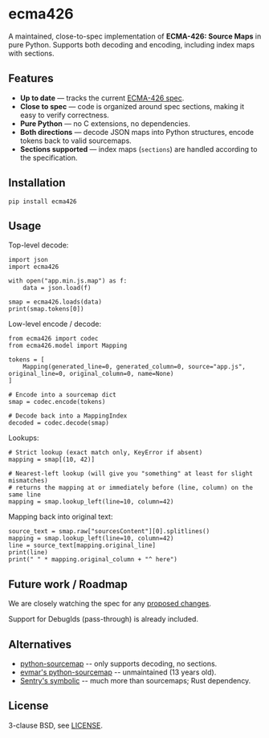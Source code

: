 # ecma426

A maintained, close-to-spec implementation of **ECMA-426: Source Maps** in pure Python.
Supports both decoding and encoding, including index maps with sections.

## Features

* **Up to date** — tracks the current [ECMA-426 spec](https://tc39.es/ecma426/).
* **Close to spec** — code is organized around spec sections, making it easy to verify correctness.
* **Pure Python** — no C extensions, no dependencies.
* **Both directions** — decode JSON maps into Python structures, encode tokens back to valid sourcemaps.
* **Sections supported** — index maps (`sections`) are handled according to the specification.

## Installation

```:::bash
pip install ecma426
```

## Usage

Top-level decode:

```:::python
import json
import ecma426

with open("app.min.js.map") as f:
    data = json.load(f)

smap = ecma426.loads(data)
print(smap.tokens[0])
```

Low-level encode / decode:

```:::python
from ecma426 import codec
from ecma426.model import Mapping

tokens = [
    Mapping(generated_line=0, generated_column=0, source="app.js", original_line=0, original_column=0, name=None)
]

# Encode into a sourcemap dict
smap = codec.encode(tokens)

# Decode back into a MappingIndex
decoded = codec.decode(smap)
```

Lookups:

```:::python
# Strict lookup (exact match only, KeyError if absent)
mapping = smap[(10, 42)]

# Nearest-left lookup (will give you "something" at least for slight mismatches)
# returns the mapping at or immediately before (line, column) on the same line
mapping = smap.lookup_left(line=10, column=42)
```


Mapping back into original text:

```
source_text = smap.raw["sourcesContent"][0].splitlines()
mapping = smap.lookup_left(line=10, column=42)
line = source_text[mapping.original_line]
print(line)
print(" " * mapping.original_column + "^ here")
```



## Future work / Roadmap

We are closely watching the spec for any [proposed changes](https://github.com/tc39/ecma426/tree/main/proposals).

Support for DebugIds (pass-through) is already included.


## Alternatives

* [python-sourcemap](https://github.com/mattrobenolt/python-sourcemap) -- only supports decoding, no sections.
* [evmar's python-sourcemap](https://github.com/evmar/python-sourcemap) -- unmaintained (13 years old).
* [Sentry's symbolic](https://github.com/getsentry/symbolic) -- much more than sourcemaps; Rust dependency.

## License

3-clause BSD, see [LICENSE](LICENSE).
